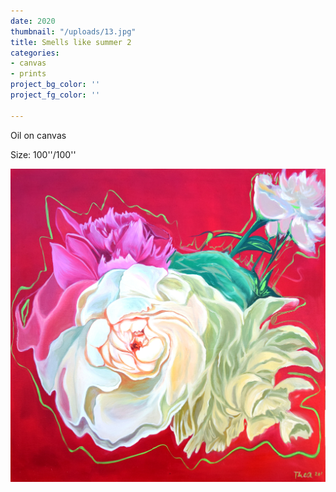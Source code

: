```yaml
---
date: 2020
thumbnail: "/uploads/13.jpg"
title: Smells like summer 2
categories:
- canvas
- prints
project_bg_color: ''
project_fg_color: ''

---
```

Oil on canvas

Size: 100''/100''

![](/uploads/13.jpg)